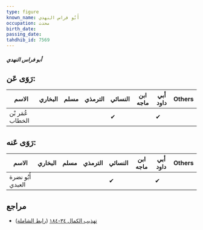 ```yaml
---
type: figure
known_name: أَبُو فراس النهدي
occupation: محدث
birth_date:
passing_date:
tahdhib_id: 7569
---
```

##### أبو فراس النهدي

## رَوَى عَن:
| الاسم            | البخاري | مسلم | الترمذي | النسائي | ابن ماجه | أبي داود | Others |
| ---------------- | ------- | ---- | ------- | ------- | -------- | -------- | ------ |
| عُمَر بْن الخطاب |         |      |         | ✔       |          | ✔        |        |
## رَوَى عَنه:
| الاسم             | البخاري | مسلم | الترمذي | النسائي | ابن ماجه | أبي داود | Others |
| ----------------- | ------- | ---- | ------- | ------- | -------- | -------- | ------ |
| أَبُو نضرة العبدي |         |      |         | ✔       |          | ✔        |        |
## مراجع
- [تهذيب الكمال ٣٤-١٨٤](obsidian://open?vault=Tahdhib-al-Kamal&file=Figures/٧٥٦٩-أبو%20فراس%20النهدي) ([رابط الشاملة](https://shamela.ws/book/3722/18301))